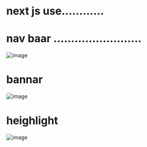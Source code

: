# next js use............

# nav baar .........................
![image](https://user-images.githubusercontent.com/88300530/170622705-e8b24e2e-4516-4598-973a-43e29899fe34.png)

# bannar
![image](https://user-images.githubusercontent.com/88300530/170622770-072cad1b-5333-4805-8877-970f215edc77.png)


# heighlight
![image](https://user-images.githubusercontent.com/88300530/170622821-96b2b495-fdda-4b00-ae53-e83248493711.png)

